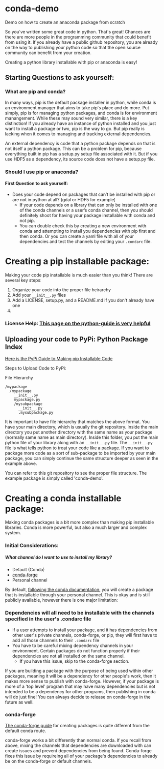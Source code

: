 # conda-demo
Demo on how to create an anaconda package from scratch


So you’ve written some great code in python. That's great! Chances are there are more people in the programming community that could benefit from using it. If you already have a public github repository, you are already on the way to publishing your python code so that the open source community can benefit from your creation.

Creating a python library installable with pip or anaconda is easy!


## Starting Questions to ask yourself:

### What are pip and conda?
In many ways, pip is the default package installer in python, while conda is an environment manager that aims to take pip's place and do more. Put simply, pip is for managing python packages, and conda is for environment manangement. While these may sound very similar, there is a key distinction! If you already have an instance of python installed and you just want to install a package or two, pip is the way to go. But pip really is lacking when it comes to managing and tracking external dependencies.

An external dependency is code that a python package depends on that is not itself a python package. This can be a problem for pip, because everything built in pip has a setup.py setup file associated with it. But if you use HDF5 as a dependency, its source code does not have a setup.py file.



### Should I use pip or anaconda?

#### First Question to ask yourself:
 - Does your code depend on packages that can’t be installed with pip or are not in python at all? (gdal or HDF5 for example)
    - If your code depends on a library that can only be installed with one of the conda channels or a user’s conda channel, then you should definitely shoot for having your package installable with conda and not pip.
    - You can double check this by creating a new environment with conda and attempting to install you dependencies with pip first and then conda. Or you can create a yaml file with all of your dependencies and test the channels by editing your ```.condarc``` file.

# Creating a pip installable package:

Making your code pip installable is much easier than you think! There are several key steps:
1. Organize your code into the proper file heirarchy
2. Add your ```__init__.py``` files
3. Add a LICENSE, setup.py, and a README.md if you don't already have one
4.

### License Help: [This page on the python-guide is very helpful](http://docs.python-guide.org/en/latest/writing/license/)

## Uploading your code to PyPi: Python Package Index

[Here is the PyPi Guide to Making pip Installable Code](https://packaging.python.org/tutorials/packaging-projects/)

Steps to Upload Code to PyPi:

File Hierarchy
```
/mypackage
  /mypackage
    __init__.py
    mypackage.py
    /mysubpackage
      __init__.py
      .mysubpackage.py
```
It is important to have file hierarchy that matches the above format. You have your main directory, which is usually the git repository. Inside the main directory you put another directory with the same name as your package (normally same name as main directory). Inside this folder, you put the main python file of your library along with an ```__init__.py``` file. The ```__init__.py``` file is what tells python to treat your code like a package. If you want to package more code as a sort of sub-package to be imported by your main package, you can simply continue the same structure deeper as seen in the example above.

You can refer to this git repository to see the proper file structure. The example package is simply called 'conda-demo'.




# Creating a conda installable package:

Making conda packages is a bit more complex than making pip installable libraries. Conda is more powerful, but also a much larger and complex system.

### Initial Considerations:

##### What channel do I want to use to install my library?
- Default (Conda)
- [conda-forge](https://conda-forge.org)
- Personal channel

By default, [following the conda documentation](https://conda.io/docs/user-guide/tutorials/build-pkgs.html), you will create a package that is installable through your personal channel. This is okay and is still publicly available, however there is one major limitation:

### Dependencies will all need to be installable with the channels specified in the user's .condarc file

- If a user attempts to install your package, and it has dependencies from other user's private channels, conda-forge, or pip, they will first have to add all those channels to their ```.condarc``` file
- You have to be careful mixing dependency channels in your environment. Certain packages do not function properly if their dependencies are not all installed on the same channel.
  - If you have this issue, skip to the conda-forge section.


If you are building a package with the purpose of being used within other packages, meaning it will be a dependency for other people's work, then it makes more sense to publish with conda-forge. However, if your package is more of a 'top level' program that may have many dependencies but is not intended to be a dependency for other programs, then publishing in conda will do just fine! You can always decide to release on conda-forge in the future as well.










### conda-forge

[The conda-forge guide](https://github.com/conda-forge/staged-recipes) for creating packages is quite different from the default conda route.

conda-forge works a bit differently than normal conda. If you recall from above, mixing the channels that dependencies are downloaded with can create issues and prevent dependencies from being found. Conda-forge fixes this issue by requireing all of your package's dependencies to already be on the conda-forge or default channels.
